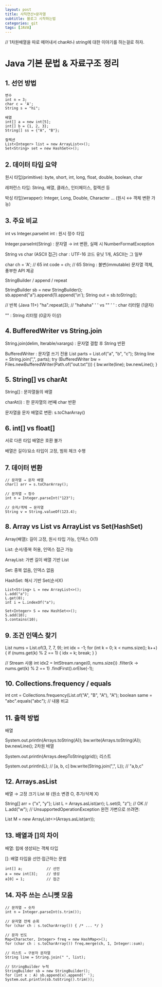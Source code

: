 ```yaml
---
layout: post
title: 사칙연산+문자열
subtitle: 블로그 시작하는법
categories: git
tags: [JAVA]
---
```

// 1차원배열을 따로 떼어내서 charAt나 string에 대한 이야기를 하는걸로 하자.

# Java 기본 문법 & 자료구조 정리

## 1. 선언 방법

    변수
    int n = 3;
    char c = 'A';
    String s = "hi";

    배열
    int[] a = new int[5];
    int[] b = {1, 2, 3};
    String[] ss = {"A", "B"};
    
    컬렉션
    List<Integer> list = new ArrayList<>();
    Set<String> set = new HashSet<>();

## 2. 데이터 타입 요약
원시 타입(primitive): byte, short, int, long, float, double, boolean, char

레퍼런스 타입: String, 배열, 클래스, 인터페이스, 컬렉션 등

박싱 타입(wrapper): Integer, Long, Double, Character … (원시 ↔ 객체 변환 가능)

## 3. 주요 비교
int vs Integer.parseInt
int : 원시 정수 타입

Integer.parseInt(String) : 문자열 → int 변환, 실패 시 NumberFormatException

String vs char (ASCII 접근)
char : UTF-16 코드 유닛 1개, ASCII는 그 일부


char ch = 'A'; // 65
int code = ch; // 65
String : 불변(immutable) 문자열 객체, 풍부한 API 제공

StringBuilder / append / repeat

StringBuilder sb = new StringBuilder();
sb.append("a").append(1).append('\n');
String out = sb.toString();

// 반복 (Java 11+)
"ha".repeat(3); // "hahaha"
' ' vs ""
' ' : char 리터럴 (1글자)

"" : String 리터럴 (0글자 이상)

## 4. BufferedWriter vs String.join
String.join(delim, Iterable/varargs) : 문자열 결합 후 String 반환

BufferedWriter : 문자열 쓰기 전용
    List<String> parts = List.of("a", "b", "c");
    String line = String.join(",", parts);
    try (BufferedWriter bw = Files.newBufferedWriter(Path.of("out.txt"))) {
        bw.write(line);
        bw.newLine();
    }

## 5. String[] vs charAt
String[] : 문자열들의 배열

charAt(i) : 한 문자열의 i번째 char 반환

문자열을 문자 배열로 변환: s.toCharArray()

## 6. int[] vs float[]
서로 다른 타입 배열은 호환 불가

배열은 길이/요소 타입이 고정, 범위 체크 수행

## 7. 데이터 변환
    // 문자열 → 문자 배열
    char[] arr = s.toCharArray();

    // 문자열 → 정수
    int n = Integer.parseInt("123");

    // 숫자/객체 → 문자열
    String v = String.valueOf(123.4);

## 8. Array vs List vs ArrayList vs Set(HashSet)
Array(배열): 길이 고정, 원시 타입 가능, 인덱스 O(1)

List: 순서/중복 허용, 인덱스 접근 가능

ArrayList: 가변 길이 배열 기반 List

Set: 중복 없음, 인덱스 없음

HashSet: 해시 기반 Set(순서X)


    List<String> L = new ArrayList<>();
    L.add("a");
    L.get(0);
    int i = L.indexOf("a");

    Set<Integer> S = new HashSet<>();
    S.add(10);
    S.contains(10);

## 9. 조건 인덱스 찾기

List<Integer> nums = List.of(3, 7, 7, 9);
int idx = -1;
for (int k = 0; k < nums.size(); k++) {
    if (nums.get(k) % 2 == 1) { idx = k; break; }
}

// Stream 사용
int idx2 = IntStream.range(0, nums.size())
    .filter(k -> nums.get(k) % 2 == 1)
    .findFirst().orElse(-1);

## 10. Collections.frequency / equals

int cnt = Collections.frequency(List.of("A", "B", "A"), "A");
boolean same = "abc".equals("abc"); // 내용 비교


## 11. 출력 방법
배열


System.out.println(Arrays.toString(A));
bw.write(Arrays.toString(A)); bw.newLine();
2차원 배열


System.out.println(Arrays.deepToString(grid));
리스트


System.out.println(L);                 // [a, b, c]
bw.write(String.join(",", L));         // "a,b,c"

## 12. Arrays.asList
배열 → 고정 크기 List 뷰 (원소 변경 O, 추가/삭제 X)


String[] arr = {"x", "y"};
List<String> L = Arrays.asList(arr);
L.set(0, "z"); // OK
// L.add("w"); // UnsupportedOperationException
완전 가변으로 쓰려면:


List<String> M = new ArrayList<>(Arrays.asList(arr));

## 13. 배열과 []의 차이
배열: 힙에 생성되는 객체 타입

[]: 배열 타입을 선언·접근하는 문법


    int[] a;           // 선언
    a = new int[3];    // 생성
    a[0] = 1;          // 접근


## 14. 자주 쓰는 스니펫 모음

    // 문자열 → 숫자
    int n = Integer.parseInt(s.trim());

    // 문자열 전체 순회
    for (char ch : s.toCharArray()) { /* ... */ }

    // 문자 빈도
    Map<Character, Integer> freq = new HashMap<>();
    for (char ch : s.toCharArray()) freq.merge(ch, 1, Integer::sum);

    // 리스트 → 구분자 문자열
    String line = String.join(" ", list);

    // StringBuilder 누적
    StringBuilder sb = new StringBuilder();
    for (int x : A) sb.append(x).append(' ');
    System.out.println(sb.toString().trim());